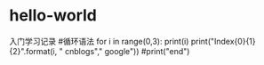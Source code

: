 # hello-world
入门学习记录
#循环语法
for i in range(0,3):
    print(i)
    print("Index{0}{1}{2}".format(i, " cnblogs"," google"))
#print("end")

